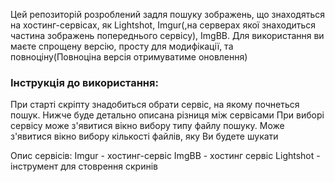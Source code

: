 Цей репозиторій розроблений задля пошуку зображень, що знаходяться на хостинг-сервісах, як Lightshot, Imgur(,на серверах якої знаходиться частина зображень попереднього сервісу), ImgBB.
Для використання ви маєте спрощену версію, просту для модифікації, та повноціну(Повноціна версія отримуватиме оновлення)
<h3>Інструкція до використання:</h3>
При старті скріпту знадобиться обрати сервіс, на якому почнеться пошук. Нижче буде детально описана різниця між сервісами
При виборі сервісу може з'явитися вікно вибору типу файлу пошуку.
Може з'явитися вікно вибору кількості файлів, яку Ви будете шукати

Опис сервісів: 
Imgur - хостинг-сервіс
ImgBB - хостинг сервіс
Lightshot - інструмент для стоврення скринів
